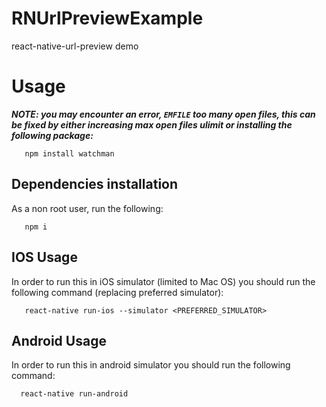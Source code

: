 # RNUrlPreviewExample
react-native-url-preview demo

# Usage
***NOTE: you may encounter an error, `EMFILE` too many open files, this can be fixed by either increasing max open files ulimit or installing the following package:***

```
   npm install watchman
```

## Dependencies installation
As a non root user, run the following:

```
   npm i
```

## IOS Usage

In order to run this in iOS simulator (limited to Mac OS) you should run the following command (replacing preferred simulator):

```
   react-native run-ios --simulator <PREFERRED_SIMULATOR>
```

## Android Usage

In order to run this in android simulator you should run the following command:

```
  react-native run-android
```
